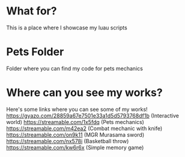 # What for? 
This is a place where I showcase my luau scripts 

# Pets Folder
Folder where you can find my code for pets mechanics

# Where can you see my works?
Here's some links where you can see some of my works!
https://gyazo.com/28859a67e7501e33a1d5d5793768df1b (Interactive world)
https://streamable.com/1x5fdq (Pets mechanics)
https://streamable.com/m42ea2 (Combat mechanic with knife)
https://streamable.com/on9k11 (MGR Murasama sword)
https://streamable.com/nx578i (Basketball throw)
https://streamable.com/kw6r6x (Simple memory game)
